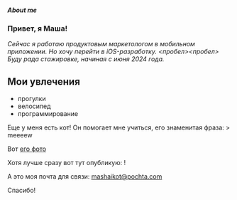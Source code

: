 ##### About me 

### Привет, я Маша!

 *Сейчас я работаю продуктовым маркетологом в мобильном приложении. Но хочу перейти в iOS-разработку. <пробел><пробел> Буду рада стажировке, начиная с июня 2024 года.*

 ## Мои увлечения
 - прогулки
 - велосипед
 - программирование
  
Еще у меня есть кот! Он помогает мне учиться, его знаменитая фраза: > meeeew

Вот [его фото](https://photos.app.goo.gl/uM3PwV9XHxuVPERt8)

Хотя лучше сразу вот тут опубликую:
!⁠[](https://github.com/masha-ku/MySiteMasha/blob/1574aa096f7766d51007664f53975d889dbbf189/2023-09-13%2020.01.05.jpg)

А это моя почта для связи: <mashaikot@pochta.com>

Спасибо!


